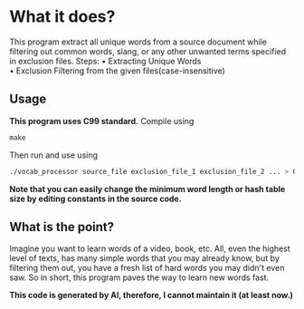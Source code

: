 # What it does?
This program extract all unique words from a source document while filtering out common words, slang, or any other unwanted terms specified in exclusion files. Steps:
• Extracting Unique Words  
• Exclusion Filtering from the given files(case-insensitive)
## Usage
**This program uses C99 standard.**
Compile using
```c
make
```
Then run and use using
```bash
./vocab_processor source_file exclusion_file_1 exclusion_file_2 ... > Output
```
**Note that you can easily change the minimum word length or hash table size by editing constants in the source code.**

## What is the point?
Imagine you want to learn words of a video, book, etc. All, even the highest level of texts, has many simple words that you may already know, but by filtering them out, you have a fresh list of hard words you may didn't even saw. So in short, this program paves the way to learn new words fast.

**This code is generated by AI, therefore, I cannot maintain it (at least now.)**
